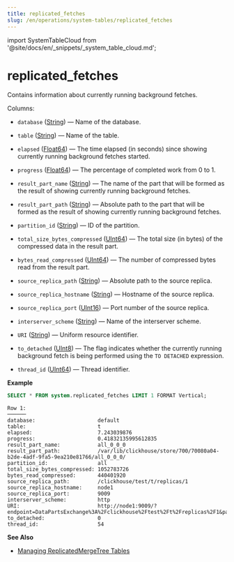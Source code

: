 ```yaml
---
title: replicated_fetches
slug: /en/operations/system-tables/replicated_fetches
---
```

import SystemTableCloud from '@site/docs/en/_snippets/_system_table_cloud.md';

# replicated_fetches

<SystemTableCloud/>

Contains information about currently running background fetches.

Columns:

- `database` ([String](../../sql-reference/data-types/string.md)) — Name of the database.

- `table` ([String](../../sql-reference/data-types/string.md)) — Name of the table.

- `elapsed` ([Float64](../../sql-reference/data-types/float.md)) — The time elapsed (in seconds) since showing currently running background fetches started.

- `progress` ([Float64](../../sql-reference/data-types/float.md)) — The percentage of completed work from 0 to 1.

- `result_part_name` ([String](../../sql-reference/data-types/string.md)) — The name of the part that will be formed as the result of showing currently running background fetches.

- `result_part_path` ([String](../../sql-reference/data-types/string.md)) — Absolute path to the part that will be formed as the result of showing currently running background fetches.

- `partition_id` ([String](../../sql-reference/data-types/string.md)) — ID of the partition.

- `total_size_bytes_compressed` ([UInt64](../../sql-reference/data-types/int-uint.md)) — The total size (in bytes) of the compressed data in the result part.

- `bytes_read_compressed` ([UInt64](../../sql-reference/data-types/int-uint.md)) — The number of compressed bytes read from the result part.

- `source_replica_path` ([String](../../sql-reference/data-types/string.md)) — Absolute path to the source replica.

- `source_replica_hostname` ([String](../../sql-reference/data-types/string.md)) — Hostname of the source replica.

- `source_replica_port` ([UInt16](../../sql-reference/data-types/int-uint.md)) — Port number of the source replica.

- `interserver_scheme` ([String](../../sql-reference/data-types/string.md)) — Name of the interserver scheme.

- `URI` ([String](../../sql-reference/data-types/string.md)) — Uniform resource identifier.

- `to_detached` ([UInt8](../../sql-reference/data-types/int-uint.md)) — The flag indicates whether the currently running background fetch is being performed using the `TO DETACHED` expression.

- `thread_id` ([UInt64](../../sql-reference/data-types/int-uint.md)) — Thread identifier.

**Example**

``` sql
SELECT * FROM system.replicated_fetches LIMIT 1 FORMAT Vertical;
```

``` text
Row 1:
──────
database:                    default
table:                       t
elapsed:                     7.243039876
progress:                    0.41832135995612835
result_part_name:            all_0_0_0
result_part_path:            /var/lib/clickhouse/store/700/70080a04-b2de-4adf-9fa5-9ea210e81766/all_0_0_0/
partition_id:                all
total_size_bytes_compressed: 1052783726
bytes_read_compressed:       440401920
source_replica_path:         /clickhouse/test/t/replicas/1
source_replica_hostname:     node1
source_replica_port:         9009
interserver_scheme:          http
URI:                         http://node1:9009/?endpoint=DataPartsExchange%3A%2Fclickhouse%2Ftest%2Ft%2Freplicas%2F1&part=all_0_0_0&client_protocol_version=4&compress=false
to_detached:                 0
thread_id:                   54
```

**See Also**

- [Managing ReplicatedMergeTree Tables](../../sql-reference/statements/system.md/#managing-replicatedmergetree-tables)
